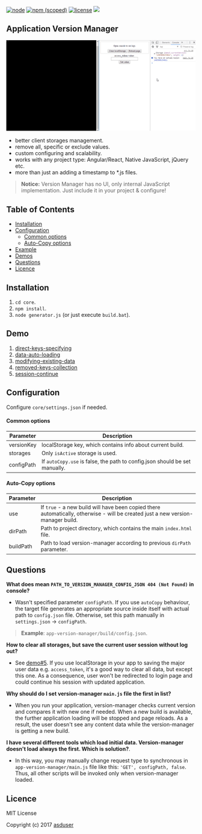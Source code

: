 [![node](https://img.shields.io/node/v/gh-badges.svg)]()
[![npm (scoped)](https://img.shields.io/npm/v/@cycle/core.svg)]()
[![license](https://img.shields.io/github/license/mashape/apistatus.svg)]()
[![](https://img.shields.io/badge/version-1.4-green.svg)]()

## Application Version Manager

[![](description.gif)]()

* better client storages management.
* remove all, specific or exclude values.
* custom configuring and scalability.
* works with any project type: Angular/React, Native JavaScript, jQuery etc. 
* more than just an adding a timestamp to *.js files.

> **Notice:** Version Manager has no UI, only internal JavaScript implementation. Just include it in your project & configure!

## Table of Contents

  * [Installation](#installation)
  * [Configuration](#configuration)
    - [Common options](#common-options)
    - [Auto-Copy options](#auto-copy-options)
  * [Example](#example)
  * [Demos](#demo)
  * [Questions](#questions)
  * [Licence](#licence)

## Installation

1. `cd core`.
2. `npm install`.
3. `node generator.js` (or just execute `build.bat`).

## Demo

1. [direct-keys-specifying](https://github.com/asduser/app-version-manager/tree/master/demos/1-direct-keys-specifying)
2. [data-auto-loading](https://github.com/asduser/app-version-manager/tree/master/demos/2-data-auto-loading)
3. [modifying-existing-data](https://github.com/asduser/app-version-manager/tree/master/demos/3-modifying-existing-data) 
4. [removed-keys-collection](https://github.com/asduser/app-version-manager/tree/master/demos/4-removed-keys-collection) 
5. [session-continue](https://github.com/asduser/app-version-manager/tree/master/demos/5-session-continue) 

## Configuration

Configure `core/settings.json` if needed.

#### Common options

| Parameter      | Description                                                                                                                      |
|----------------|----------------------------------------------------------------------------------------------------------------------------------|
| versionKey     | localStorage key, which contains info about current build. |
| storages    | Only `isActive` storage is used. |
| configPath    |  If `autoCopy.use` is false, the path to config.json should be set manually. |

#### Auto-Copy options

| Parameter      | Description                                                                                                      |
|----------------|-------------------------------------------------------------------------------------------------------------------|
| use    |  If `true` - a new build will have been copied there automatically, otherwise - will be created just a new version-manager build. |
| dirPath | Path to project directory, which contains the main `index.html` file. |
| buildPath | Path to load version-manager according to previous `dirPath` parameter. |

## Questions

**What does mean `PATH_TO_VERSION_MANAGER_CONFIG_JSON 404 (Not Found)` in console?**

* Wasn't specified parameter `configPath`. If you use `autoCopy` behaviour, the target file generates an appropriate source inside itself with actual path to `config.json` file.
Otherwise, set this path manually in `settings.json` -> `configPath`.

> **Example**: `app-version-manager/build/config.json`.

**How to clear all storages, but save the current user session without log out?**

* See [demo#5](https://github.com/asduser/app-version-manager/tree/master/demos/5-session-continue). If you use localStorage in your app to saving the major user data e.g. `access_token`, it's a good way to clear all data, but except this one. As a consequence, user won't be redirected to login page and could continue his session with updated application.

**Why should do I set version-manager `main.js` file the first in list?**

* When you run your application, version-manager checks current version and compares it with new one if needed. When a new build is available, the further application loading will be stopped and page reloads. As a result, the user doesn't see any content data while the version-manager is getting a new build.
 
**I have several different tools which load initial data. Version-manager doesn't load always the first. Which is solution?**.

* In this way, you may manually change request type to synchronous in `app-version-manager/main.js` file like this: `'GET', configPath, false`. Thus, all other scripts will be invoked only when version-manager loaded. 

## Licence

MIT License

Copyright (c) 2017 [asduser](https://github.com/asduser)